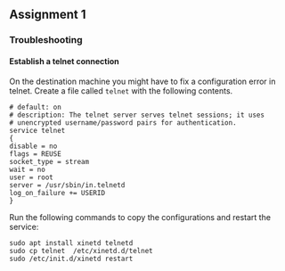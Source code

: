 ## Assignment 1

### Troubleshooting

#### Establish a telnet connection

On the destination machine you might have to fix a configuration error in telnet.
Create a file called `telnet` with the following contents.

```
# default: on
# description: The telnet server serves telnet sessions; it uses
# unencrypted username/password pairs for authentication.
service telnet
{
disable = no
flags = REUSE
socket_type = stream
wait = no
user = root
server = /usr/sbin/in.telnetd
log_on_failure += USERID
}
```

Run the following commands to copy the configurations and restart the service:
```
sudo apt install xinetd telnetd
sudo cp telnet  /etc/xinetd.d/telnet
sudo /etc/init.d/xinetd restart
```